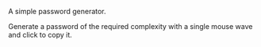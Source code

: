 A simple password generator.

Generate a password of the required complexity with a single mouse wave and click to copy it. 
